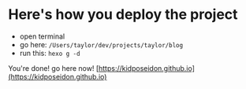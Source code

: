 # Here's how you deploy the project

* open terminal
* go here: `/Users/taylor/dev/projects/taylor/blog`
* run this: `hexo g -d`

You're done! go here now! [https://kidposeidon.github.io](https://kidposeidon.github.io)
